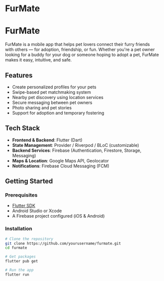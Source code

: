 # FurMate
 
# FurMate

FurMate is a mobile app that helps pet lovers connect their furry friends with others — for adoption, friendship, or fun. Whether you're a pet owner looking for a buddy for your dog or someone hoping to adopt a pet, FurMate makes it easy, intuitive, and safe.

## Features

- Create personalized profiles for your pets
- Swipe-based pet matchmaking system
- Nearby pet discovery using location services
- Secure messaging between pet owners
- Photo sharing and pet stories
- Support for adoption and temporary fostering

## Tech Stack

- **Frontend & Backend**: Flutter (Dart)
- **State Management**: Provider / Riverpod / BLoC (customizable)
- **Backend Services**: Firebase (Authentication, Firestore, Storage, Messaging)
- **Maps & Location**: Google Maps API, Geolocator
- **Notifications**: Firebase Cloud Messaging (FCM)

## Getting Started

### Prerequisites

- [Flutter SDK](https://flutter.dev/docs/get-started/install)
- Android Studio or Xcode
- A Firebase project configured (iOS & Android)

### Installation

```bash
# Clone the repository
git clone https://github.com/yourusername/furmate.git
cd furmate

# Get packages
flutter pub get

# Run the app
flutter run
